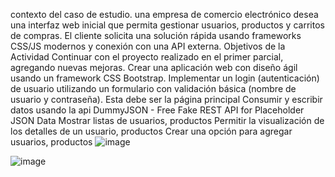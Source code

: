 contexto del caso de estudio.
una empresa de comercio electrónico desea una interfaz web inicial que permita gestionar usuarios, productos y carritos de compras. El cliente solicita una solución rápida usando frameworks CSS/JS modernos y conexión con una API externa.
Objetivos de la Actividad
Continuar con el proyecto realizado en el primer parcial, agregando nuevas mejoras. Crear una aplicación web con diseño ágil usando un framework CSS Bootstrap. Implementar un login (autenticación) de usuario utilizando un formulario con validación básica (nombre de usuario y contraseña). Esta debe ser la página principal Consumir y escribir datos usando la api DummyJSON - Free Fake REST API for Placeholder JSON Data 
 Mostrar listas de usuarios, productos Permitir la visualización de los detalles de un usuario, productos Crear una opción para agregar usuarios, productos
  ![image](https://github.com/user-attachments/assets/7b6464e2-d827-488f-955f-989473b8e723)

![image](https://github.com/user-attachments/assets/921d98af-e163-466f-a9cb-4df82f005356)
